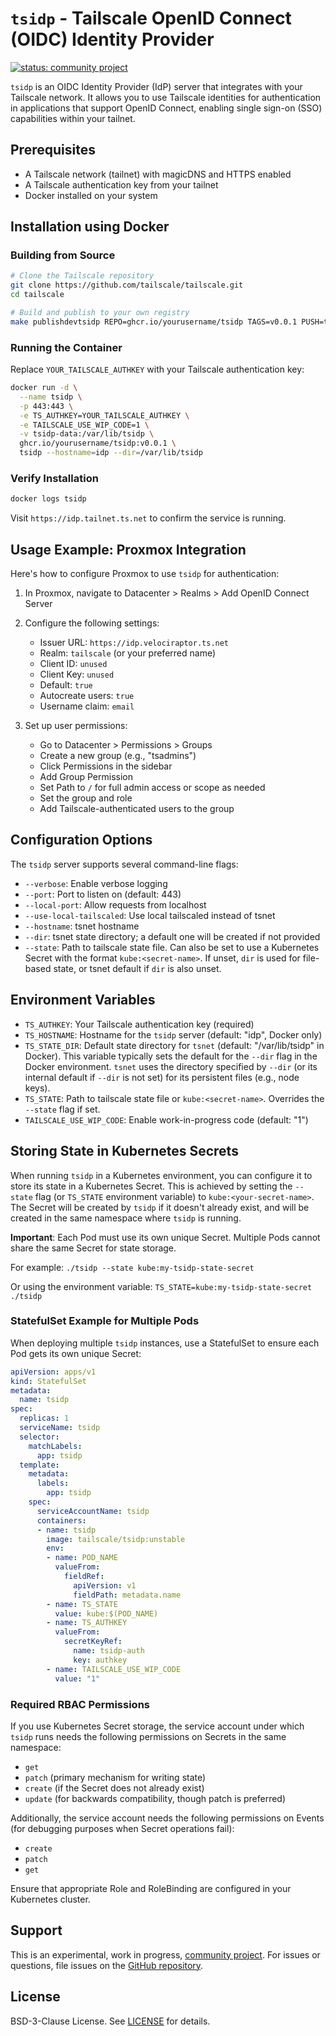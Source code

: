 # `tsidp` - Tailscale OpenID Connect (OIDC) Identity Provider

[![status: community project](https://img.shields.io/badge/status-community_project-blue)](https://tailscale.com/kb/1531/community-projects)

`tsidp` is an OIDC Identity Provider (IdP) server that integrates with your Tailscale network. It allows you to use Tailscale identities for authentication in applications that support OpenID Connect, enabling single sign-on (SSO) capabilities within your tailnet.

## Prerequisites

- A Tailscale network (tailnet) with magicDNS and HTTPS enabled
- A Tailscale authentication key from your tailnet
- Docker installed on your system

## Installation using Docker

### Building from Source

```bash
# Clone the Tailscale repository
git clone https://github.com/tailscale/tailscale.git
cd tailscale

# Build and publish to your own registry
make publishdevtsidp REPO=ghcr.io/yourusername/tsidp TAGS=v0.0.1 PUSH=true
```

### Running the Container

Replace `YOUR_TAILSCALE_AUTHKEY` with your Tailscale authentication key:

```bash
docker run -d \
  --name tsidp \
  -p 443:443 \
  -e TS_AUTHKEY=YOUR_TAILSCALE_AUTHKEY \
  -e TAILSCALE_USE_WIP_CODE=1 \
  -v tsidp-data:/var/lib/tsidp \
  ghcr.io/yourusername/tsidp:v0.0.1 \
  tsidp --hostname=idp --dir=/var/lib/tsidp
```

### Verify Installation
```bash
docker logs tsidp
```

Visit `https://idp.tailnet.ts.net` to confirm the service is running.

## Usage Example: Proxmox Integration

Here's how to configure Proxmox to use `tsidp` for authentication:

1. In Proxmox, navigate to Datacenter > Realms > Add OpenID Connect Server

2. Configure the following settings:
   - Issuer URL: `https://idp.velociraptor.ts.net`
   - Realm: `tailscale` (or your preferred name)
   - Client ID: `unused`
   - Client Key: `unused`
   - Default: `true`
   - Autocreate users: `true`
   - Username claim: `email`

3. Set up user permissions:
   - Go to Datacenter > Permissions > Groups
   - Create a new group (e.g., "tsadmins")
   - Click Permissions in the sidebar
   - Add Group Permission
   - Set Path to `/` for full admin access or scope as needed
   - Set the group and role
   - Add Tailscale-authenticated users to the group

## Configuration Options

The `tsidp` server supports several command-line flags:

- `--verbose`: Enable verbose logging
- `--port`: Port to listen on (default: 443)
- `--local-port`: Allow requests from localhost
- `--use-local-tailscaled`: Use local tailscaled instead of tsnet
- `--hostname`: tsnet hostname
- `--dir`: tsnet state directory; a default one will be created if not provided
- `--state`: Path to tailscale state file. Can also be set to use a Kubernetes Secret with the format `kube:<secret-name>`. If unset, `dir` is used for file-based state, or tsnet default if `dir` is also unset.

## Environment Variables

- `TS_AUTHKEY`: Your Tailscale authentication key (required)
- `TS_HOSTNAME`: Hostname for the `tsidp` server (default: "idp", Docker only)
- `TS_STATE_DIR`: Default state directory for `tsnet` (default: "/var/lib/tsidp" in Docker). This variable typically sets the default for the `--dir` flag in the Docker environment. `tsnet` uses the directory specified by `--dir` (or its internal default if `--dir` is not set) for its persistent files (e.g., node keys).
- `TS_STATE`: Path to tailscale state file or `kube:<secret-name>`. Overrides the `--state` flag if set.
- `TAILSCALE_USE_WIP_CODE`: Enable work-in-progress code (default: "1")

## Storing State in Kubernetes Secrets

When running `tsidp` in a Kubernetes environment, you can configure it to store its state in a Kubernetes Secret. This is achieved by setting the `--state` flag (or `TS_STATE` environment variable) to `kube:<your-secret-name>`. The Secret will be created by `tsidp` if it doesn't already exist, and will be created in the same namespace where `tsidp` is running.

**Important**: Each Pod must use its own unique Secret. Multiple Pods cannot share the same Secret for state storage.

For example:
`./tsidp --state kube:my-tsidp-state-secret`

Or using the environment variable:
`TS_STATE=kube:my-tsidp-state-secret ./tsidp`

### StatefulSet Example for Multiple Pods

When deploying multiple `tsidp` instances, use a StatefulSet to ensure each Pod gets its own unique Secret:

```yaml
apiVersion: apps/v1
kind: StatefulSet
metadata:
  name: tsidp
spec:
  replicas: 1
  serviceName: tsidp
  selector:
    matchLabels:
      app: tsidp
  template:
    metadata:
      labels:
        app: tsidp
    spec:
      serviceAccountName: tsidp
      containers:
      - name: tsidp
        image: tailscale/tsidp:unstable
        env:
        - name: POD_NAME
          valueFrom:
            fieldRef:
              apiVersion: v1
              fieldPath: metadata.name
        - name: TS_STATE
          value: kube:$(POD_NAME)
        - name: TS_AUTHKEY
          valueFrom:
            secretKeyRef:
              name: tsidp-auth
              key: authkey
        - name: TAILSCALE_USE_WIP_CODE
          value: "1"
```

### Required RBAC Permissions

If you use Kubernetes Secret storage, the service account under which `tsidp` runs needs the following permissions on Secrets in the same namespace:
- `get`
- `patch` (primary mechanism for writing state)
- `create` (if the Secret does not already exist)
- `update` (for backwards compatibility, though patch is preferred)

Additionally, the service account needs the following permissions on Events (for debugging purposes when Secret operations fail):
- `create`
- `patch`
- `get`

Ensure that appropriate Role and RoleBinding are configured in your Kubernetes cluster.

## Support

This is an experimental, work in progress, [community project](https://tailscale.com/kb/1531/community-projects). For issues or questions, file issues on the [GitHub repository](https://github.com/tailscale/tailscale).

## License

BSD-3-Clause License. See [LICENSE](../../LICENSE) for details.
